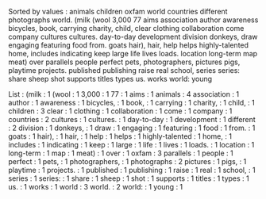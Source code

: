 Sorted by values :
animals children oxfam world countries different photographs world. (milk (wool 3,000 77 aims association author awareness bicycles, book, carrying charity, child, clear clothing collaboration come company cultures cultures. day-to-day development division donkeys, draw engaging featuring food from. goats hair), hair, help helps highly-talented home, includes indicating keep large life lives loads. location long-term map meat) over parallels people perfect pets, photographers, pictures pigs, playtime projects. published publishing raise real school, series series: share sheep shot supports titles types us. works world: young 

List :
(milk : 1
(wool : 1
3,000 : 1
77 : 1
aims : 1
animals : 4
association : 1
author : 1
awareness : 1
bicycles, : 1
book, : 1
carrying : 1
charity, : 1
child, : 1
children : 3
clear : 1
clothing : 1
collaboration : 1
come : 1
company : 1
countries : 2
cultures : 1
cultures. : 1
day-to-day : 1
development : 1
different : 2
division : 1
donkeys, : 1
draw : 1
engaging : 1
featuring : 1
food : 1
from. : 1
goats : 1
hair), : 1
hair, : 1
help : 1
helps : 1
highly-talented : 1
home, : 1
includes : 1
indicating : 1
keep : 1
large : 1
life : 1
lives : 1
loads. : 1
location : 1
long-term : 1
map : 1
meat) : 1
over : 1
oxfam : 3
parallels : 1
people : 1
perfect : 1
pets, : 1
photographers, : 1
photographs : 2
pictures : 1
pigs, : 1
playtime : 1
projects. : 1
published : 1
publishing : 1
raise : 1
real : 1
school, : 1
series : 1
series: : 1
share : 1
sheep : 1
shot : 1
supports : 1
titles : 1
types : 1
us. : 1
works : 1
world : 3
world. : 2
world: : 1
young : 1

